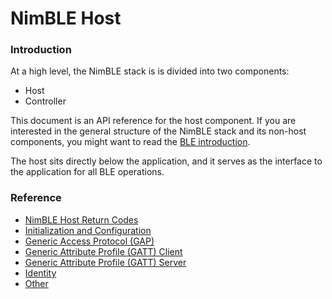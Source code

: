 # NimBLE Host

### Introduction

At a high level, the NimBLE stack is is divided into two components:

* Host
* Controller

This document is an API reference for the host component.  If you are interested in the general structure of the NimBLE stack and its non-host components, you might want to read the [BLE introduction](../ble_intro.md).

The host sits directly below the application, and it serves as the interface to the application for all BLE operations.

### Reference

* [NimBLE Host Return Codes](ble_hs_return_codes.md)
* [Initialization and Configuration](init/init.md)
* [Generic Access Protocol (GAP)](ble_gap/ble_gap.md)
* [Generic Attribute Profile (GATT) Client](ble_gattc/ble_gattc.md)
* [Generic Attribute Profile (GATT) Server](ble_gatts/ble_gatts.md)
* [Identity](ble_hs_id/ble_hs_id.md)
* [Other](other/other.md)
